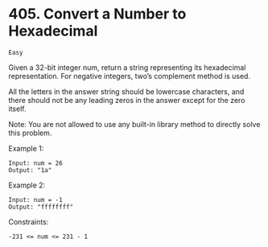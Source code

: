 # 405. Convert a Number to Hexadecimal

`Easy`

Given a 32-bit integer num, return a string representing its hexadecimal representation. For negative integers, two’s complement method is used.

All the letters in the answer string should be lowercase characters, and there should not be any leading zeros in the answer except for the zero itself.

Note: You are not allowed to use any built-in library method to directly solve this problem.

Example 1:

```note
Input: num = 26
Output: "1a"
```

Example 2:

```note
Input: num = -1
Output: "ffffffff"
```

Constraints:

```note
-231 <= num <= 231 - 1
```
